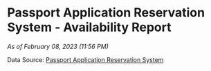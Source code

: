 # Passport Application Reservation System - Availability Report

*As of February 08, 2023 (11:56 PM)*

Data Source: [Passport Application Reservation System](https://eservices.immigration.gov.lk:8443/appointment/pages/reservationApplication.xhtml)